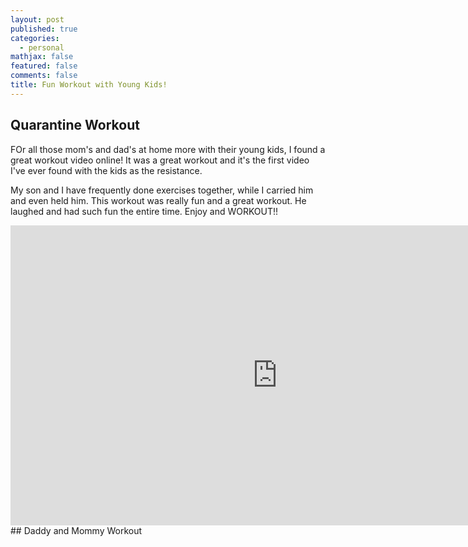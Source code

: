 ```yaml
---
layout: post
published: true
categories:
  - personal
mathjax: false
featured: false
comments: false
title: Fun Workout with Young Kids!
---
```

## Quarantine Workout

FOr all those mom's and dad's at home more with their young kids, I found a great workout video online!  It was a great workout and it's the first video I've ever found with the kids as the resistance.

My son and I have frequently done exercises together, while I carried him and even held him. This workout was really fun and a great workout.  He laughed and had such fun the entire time.  Enjoy and WORKOUT!!

<div align="center">
  <iframe width="854" height="480" src="https://youtu.be/xgYsKKEAK5Q" frameborder="0" allow="autoplay; encrypted-media" allowfullscreen></iframe>
</div>## Daddy and Mommy Workout